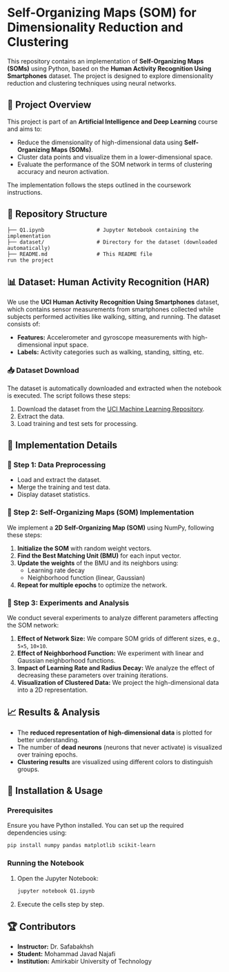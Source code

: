 # Self-Organizing Maps (SOM) for Dimensionality Reduction and Clustering

This repository contains an implementation of **Self-Organizing Maps (SOMs)** using Python, based on the **Human Activity Recognition Using Smartphones** dataset. The project is designed to explore dimensionality reduction and clustering techniques using neural networks.

## 📌 Project Overview

This project is part of an **Artificial Intelligence and Deep Learning** course and aims to:

- Reduce the dimensionality of high-dimensional data using **Self-Organizing Maps (SOMs)**.
- Cluster data points and visualize them in a lower-dimensional space.
- Evaluate the performance of the SOM network in terms of clustering accuracy and neuron activation.

The implementation follows the steps outlined in the coursework instructions.

## 📂 Repository Structure

```
├── Q1.ipynb                 # Jupyter Notebook containing the implementation
├── dataset/                 # Directory for the dataset (downloaded automatically)
├── README.md                # This README file
run the project
```

## 📊 Dataset: Human Activity Recognition (HAR)

We use the **UCI Human Activity Recognition Using Smartphones** dataset, which contains sensor measurements from smartphones collected while subjects performed activities like walking, sitting, and running. The dataset consists of:

- **Features:** Accelerometer and gyroscope measurements with high-dimensional input space.
- **Labels:** Activity categories such as walking, standing, sitting, etc.

### 📥 Dataset Download

The dataset is automatically downloaded and extracted when the notebook is executed. The script follows these steps:

1. Download the dataset from the [UCI Machine Learning Repository](https://archive.ics.uci.edu/ml/datasets/human+activity+recognition+using+smartphones).
2. Extract the data.
3. Load training and test sets for processing.

## 🚀 Implementation Details

### 🧩 Step 1: Data Preprocessing
- Load and extract the dataset.
- Merge the training and test data.
- Display dataset statistics.

### 🧩 Step 2: Self-Organizing Maps (SOM) Implementation
We implement a **2D Self-Organizing Map (SOM)** using NumPy, following these steps:

1. **Initialize the SOM** with random weight vectors.
2. **Find the Best Matching Unit (BMU)** for each input vector.
3. **Update the weights** of the BMU and its neighbors using:
   - Learning rate decay
   - Neighborhood function (linear, Gaussian)
4. **Repeat for multiple epochs** to optimize the network.

### 🧩 Step 3: Experiments and Analysis

We conduct several experiments to analyze different parameters affecting the SOM network:

1. **Effect of Network Size:** We compare SOM grids of different sizes, e.g., `5×5`, `10×10`.
2. **Effect of Neighborhood Function:** We experiment with linear and Gaussian neighborhood functions.
3. **Impact of Learning Rate and Radius Decay:** We analyze the effect of decreasing these parameters over training iterations.
4. **Visualization of Clustered Data:** We project the high-dimensional data into a 2D representation.

## 📈 Results & Analysis

- The **reduced representation of high-dimensional data** is plotted for better understanding.
- The number of **dead neurons** (neurons that never activate) is visualized over training epochs.
- **Clustering results** are visualized using different colors to distinguish groups.

## 🔧 Installation & Usage

### Prerequisites
Ensure you have Python installed. You can set up the required dependencies using:

```bash
pip install numpy pandas matplotlib scikit-learn
```

### Running the Notebook
1. Open the Jupyter Notebook:

   ```bash
   jupyter notebook Q1.ipynb
   ```

2. Execute the cells step by step.

## 🏆 Contributors

- **Instructor:** Dr. Safabakhsh
- **Student:** Mohammad Javad Najafi
- **Institution:** Amirkabir University of Technology
